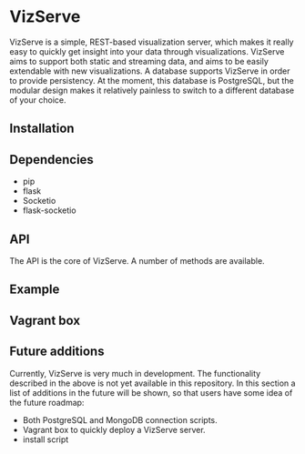 # VizServe
VizServe is a simple, REST-based visualization server, which makes it really easy to quickly get insight into your data through visualizations. VizServe aims to support both static and streaming data, and aims to be easily extendable with new visualizations. A database supports VizServe in order to provide persistency. At the moment, this database is PostgreSQL, but the modular design makes it relatively painless to switch to a different database of your choice.

## Installation

## Dependencies
- pip
- flask
- Socketio
- flask-socketio

## API
The API is the core of VizServe. A number of methods are available.

## Example

## Vagrant box

## Future additions
Currently, VizServe is very much in development. The functionality described in the above is not yet available in this repository. In this section a list of additions in the future will be shown, so that users have some idea of the future roadmap:
- Both PostgreSQL and MongoDB connection scripts.
- Vagrant box to quickly deploy a VizServe server.
- install script
